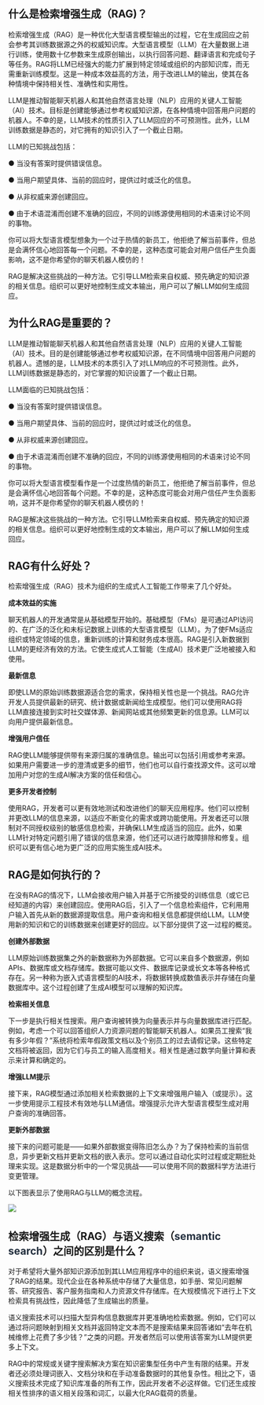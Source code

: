 ## 什么是检索增强生成（RAG)？
检索增强生成（RAG）是一种优化大型语言模型输出的过程，它在生成回应之前会参考其训练数据源之外的权威知识库。大型语言模型（LLM）在大量数据上进行训练，使用数十亿参数来生成原创输出，以执行回答问题、翻译语言和完成句子等任务。RAG将LLM已经强大的能力扩展到特定领域或组织的内部知识库，而无需重新训练模型。这是一种成本效益高的方法，用于改进LLM的输出，使其在各种情境中保持相关性、准确性和实用性。

LLM是推动智能聊天机器人和其他自然语言处理（NLP）应用的关键人工智能（AI）技术。目标是创建能够通过参考权威知识源，在各种情境中回答用户问题的机器人。不幸的是，LLM技术的性质引入了LLM回应的不可预测性。此外，LLM训练数据是静态的，对它拥有的知识引入了一个截止日期。

LLM的已知挑战包括：

● 当没有答案时提供错误信息。

● 当用户期望具体、当前的回应时，提供过时或泛化的信息。

● 从非权威来源创建回应。

● 由于术语混淆而创建不准确的回应，不同的训练源使用相同的术语来讨论不同的事物。

你可以将大型语言模型想象为一个过于热情的新员工，他拒绝了解当前事件，但总是会满怀信心地回答每一个问题。不幸的是，这种态度可能会对用户信任产生负面影响，这不是你希望你的聊天机器人模仿的！

RAG是解决这些挑战的一种方法。它引导LLM检索来自权威、预先确定的知识源的相关信息。组织可以更好地控制生成文本输出，用户可以了解LLM如何生成回应。

## 为什么RAG是重要的？
LLM是推动智能聊天机器人和其他自然语言处理（NLP）应用的关键人工智能（AI）技术。目的是创建能够通过参考权威知识源，在不同情境中回答用户问题的机器人。遗憾的是，LLM技术的本质引入了对LLM响应的不可预测性。此外，LLM训练数据是静态的，对它掌握的知识设置了一个截止日期。

LLM面临的已知挑战包括：

● 当没有答案时提供错误信息。

● 当用户期望具体、当前的回应时，提供过时或泛化的信息。

● 从非权威来源创建回应。

● 由于术语混淆而创建不准确的回应，不同的训练源使用相同的术语来讨论不同的事物。

你可以将大型语言模型看作是一个过度热情的新员工，他拒绝了解当前事件，但总是会满怀信心地回答每个问题。不幸的是，这种态度可能会对用户信任产生负面影响，这并不是你希望你的聊天机器人模仿的！

RAG是解决这些挑战的一种方法。它引导LLM检索来自权威、预先确定的知识源的相关信息。组织可以更好地控制生成的文本输出，用户可以了解LLM如何生成回应。

## RAG有什么好处？
检索增强生成（RAG）技术为组织的生成式人工智能工作带来了几个好处。



**成本效益的实施**

聊天机器人的开发通常是从基础模型开始的。基础模型（FMs）是可通过API访问的、在广泛的泛化和未标记数据上训练的大型语言模型（LLM）。为了使FMs适应组织或特定领域的信息，重新训练的计算和财务成本很高。RAG是引入新数据到LLM的更经济有效的方法。它使生成式人工智能（生成AI）技术更广泛地被接入和使用。



**最新信息**

即使LLM的原始训练数据源适合您的需求，保持相关性也是一个挑战。RAG允许开发人员提供最新的研究、统计数据或新闻给生成模型。他们可以使用RAG将LLM直接连接到实时社交媒体源、新闻网站或其他频繁更新的信息源。LLM可以向用户提供最新信息。



**增强用户信任**  

RAG使LLM能够提供带有来源归属的准确信息。输出可以包括引用或参考来源。如果用户需要进一步的澄清或更多的细节，他们也可以自行查找源文件。这可以增加用户对您的生成AI解决方案的信任和信心。



**更多开发者控制**

使用RAG，开发者可以更有效地测试和改进他们的聊天应用程序。他们可以控制并更改LLM的信息来源，以适应不断变化的需求或跨功能使用。开发者还可以限制对不同授权级别的敏感信息检索，并确保LLM生成适当的回应。此外，如果LLM针对特定问题引用了错误的信息来源，他们还可以进行故障排除和修复。组织可以更有信心地为更广泛的应用实施生成AI技术。

## RAG是如何执行的？
在没有RAG的情况下，LLM会接收用户输入并基于它所接受的训练信息（或它已经知道的内容）来创建回应。使用RAG后，引入了一个信息检索组件，它利用用户输入首先从新的数据源提取信息。用户查询和相关信息都提供给LLM。LLM使用新的知识和它的训练数据来创建更好的回应。以下部分提供了这一过程的概览。



**创建外部数据**

LLM原始训练数据集之外的新数据称为外部数据。它可以来自多个数据源，例如APIs、数据库或文档存储库。数据可能以文件、数据库记录或长文本等各种格式存在。另一种称为嵌入式语言模型的AI技术，将数据转换成数值表示并存储在向量数据库中。这个过程创建了生成AI模型可以理解的知识库。



**检索相关信息**

下一步是执行相关性搜索。用户查询被转换为向量表示并与向量数据库进行匹配。例如，考虑一个可以回答组织人力资源问题的智能聊天机器人。如果员工搜索“我有多少年假？”系统将检索年假政策文档以及个别员工的过去请假记录。这些特定文档将被返回，因为它们与员工的输入高度相关。相关性是通过数学向量计算和表示来计算和确定的。



**增强LLM提示**

接下来，RAG模型通过添加相关检索数据的上下文来增强用户输入（或提示）。这一步使用提示工程技术有效地与LLM通信。增强提示允许大型语言模型生成对用户查询的准确回答。



**更新外部数据**

接下来的问题可能是——如果外部数据变得陈旧怎么办？为了保持检索的当前信息，异步更新文档并更新文档的嵌入表示。您可以通过自动化实时过程或定期批处理来实现。这是数据分析中的一个常见挑战——可以使用不同的数据科学方法进行变更管理。



以下图表显示了使用RAG与LLM的概念流程。

![](https://cdn.nlark.com/yuque/0/2023/jpeg/406504/1702867177897-2efef019-4950-4bc8-8b48-01c416aaeee6.jpeg)<font style="color:rgb(51, 51, 51);background-color:rgb(251, 251, 251);">  
</font>

## 检索增强生成（RAG）与语义搜索（<font style="color:rgb(35, 47, 62);">semantic search</font>）之间的区别是什么？
对于希望将大量外部知识源添加到其LLM应用程序中的组织来说，语义搜索增强了RAG的结果。现代企业在各种系统中存储了大量信息，如手册、常见问题解答、研究报告、客户服务指南和人力资源文件存储库。在大规模情况下进行上下文检索具有挑战性，因此降低了生成输出的质量。



语义搜索技术可以扫描大型异构信息数据库并更准确地检索数据。例如，它们可以通过将问题映射到相关文档并返回特定文本而不是搜索结果来回答诸如“去年在机械维修上花费了多少钱？”之类的问题。开发者然后可以使用该答案为LLM提供更多上下文。



RAG中的常规或关键字搜索解决方案在知识密集型任务中产生有限的结果。开发者还必须处理词嵌入、文档分块和在手动准备数据时的其他复杂性。相比之下，语义搜索技术完成了知识库准备的所有工作，因此开发者不必这样做。它们还生成按相关性排序的语义相关段落和词汇，以最大化RAG载荷的质量。

